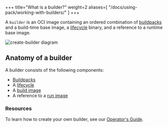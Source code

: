 +++
title="What is a builder?"
weight=2
aliases=[
    "/docs/using-pack/working-with-builders/"
]
+++

A `builder` is an OCI image containing
an ordered combination of [buildpacks][buildpack] and
a build-time base image, a [lifecycle] binary, and a reference to a runtime base image.

<!--more-->

![create-builder diagram](/images/create-builder.svg)

## Anatomy of a builder

A builder consists of the following components:

* [Buildpacks][buildpack]
* A [lifecycle][lifecycle]
* A [build image][build-image]
* A reference to a [run image][run-image]

### Resources

To learn how to create your own builder, see our [Operator's Guide][operator-guide].

[buildpack]: /docs/for-platform-operators/concepts/buildpack/
[lifecycle]: /docs/for-platform-operators/concepts/lifecycle/
[operator-guide]: /docs/for-platform-operators/
[build-image]: /docs/for-platform-operators/concepts/base-images.md
[run-image]: /docs/for-platform-operators/concepts/base-images.md
